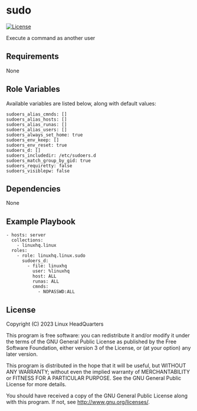 # sudo

[![License](https://img.shields.io/badge/license-GPLv3-lightgreen)](https://www.gnu.org/licenses/gpl-3.0.en.html#license-text)

Execute a command as another user

## Requirements

None

## Role Variables

Available variables are listed below, along with default values:

    sudoers_alias_cmnds: []
    sudoers_alias_hosts: []
    sudoers_alias_runas: []
    sudoers_alias_users: []
    sudoers_always_set_home: true
    sudoers_env_keep: []
    sudoers_env_reset: true
    sudoers_d: []
    sudoers_includedir: /etc/sudoers.d
    sudoers_match_group_by_gid: true
    sudoers_requiretty: false
    sudoers_visiblepw: false

## Dependencies

None

## Example Playbook

    - hosts: server
      collections:
        - linuxhq.linux
      roles:
        - role: linuxhq.linux.sudo
          sudoers_d:
            - file: linuxhq
              user: %linuxhq
              host: ALL
              runas: ALL
              cmnds:
                - NOPASSWD:ALL

## License

Copyright (C) 2023 Linux HeadQuarters

This program is free software: you can redistribute it and/or modify
it under the terms of the GNU General Public License as published by
the Free Software Foundation, either version 3 of the License, or
(at your option) any later version.

This program is distributed in the hope that it will be useful,
but WITHOUT ANY WARRANTY; without even the implied warranty of
MERCHANTABILITY or FITNESS FOR A PARTICULAR PURPOSE. See the
GNU General Public License for more details.

You should have received a copy of the GNU General Public License
along with this program. If not, see <http://www.gnu.org/licenses/>.
